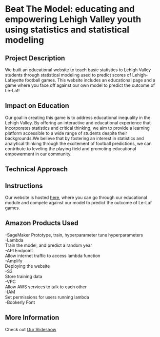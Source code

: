 # Beat The Model: educating and empowering Lehigh Valley youth using statistics and statistical modeling

## Project Description
We built an educational website to teach basic statistics to Lehigh Valley students through statistical modeling used to predict scores of Lehigh-Lafayette football games. This website includes an educational page and a game where you face off against our own model to predict the outcome of Le-Laf! 

## Impact on Education
Our goal in creating this game is to address educational inequality in the Lehigh Valley. By offering an interactive and educational experience that incorporates statistics and critical thinking, we aim to provide a learning platform accessible to a wide range of students despite their backgrounds.We believe that by fostering an interest in statistics and analytical thinking through the excitement of football predictions, we can contribute to leveling the playing field and promoting educational empowerment in our community.

## Technical Approach

## Instructions
Our website is hosted [here](https://main.dj88scqv6lsee.amplifyapp.com/news.asp), where you can go through our educational module and compete against our model to predict the outcome of Le-Laf games.

## Amazon Products Used
-SageMaker
  Prototype, train, hyperparameter tune hyperparameters  
-Lambda  
  Train the model, and predict a  random year  
-API Endpoint  
  Allow internet traffic to access lambda function  
-Amplify  
  Deploying the website  
-S3  
  Store training data  
-VPC  
  Allow AWS services to talk to each other  
-IAM  
  Set permissions for users running lambda  
-Bookerly Font  


## More Information
Check out [Our Slideshow](https://docs.google.com/presentation/d/1W1nTe5TKPeGjA40EOYCbuNmBvycZxur_eQeMa1QSNRI/edit?usp=sharing)

